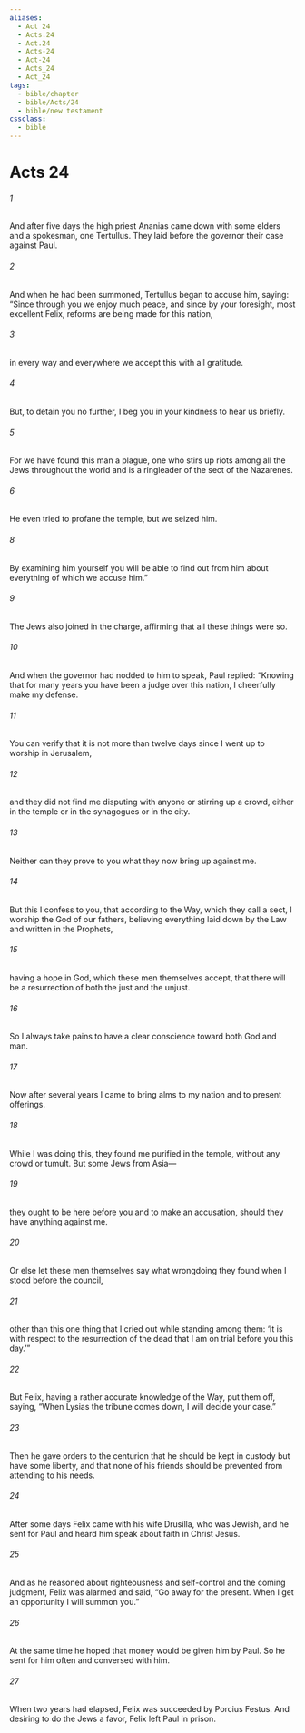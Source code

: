```yaml
---
aliases:
  - Act 24
  - Acts.24
  - Act.24
  - Acts-24
  - Act-24
  - Acts_24
  - Act_24
tags:
  - bible/chapter
  - bible/Acts/24
  - bible/new testament
cssclass:
  - bible
---
```


# Acts 24

###### 1
And after five days the high priest Ananias came down with some elders and a spokesman, one Tertullus. They laid before the governor their case against Paul.
###### 2
And when he had been summoned, Tertullus began to accuse him, saying: “Since through you we enjoy much peace, and since by your foresight, most excellent Felix, reforms are being made for this nation,
###### 3
in every way and everywhere we accept this with all gratitude.
###### 4
But, to detain you no further, I beg you in your kindness to hear us briefly.
###### 5
For we have found this man a plague, one who stirs up riots among all the Jews throughout the world and is a ringleader of the sect of the Nazarenes.
###### 6
He even tried to profane the temple, but we seized him.
###### 8
By examining him yourself you will be able to find out from him about everything of which we accuse him.”
###### 9
The Jews also joined in the charge, affirming that all these things were so.
###### 10
And when the governor had nodded to him to speak, Paul replied: “Knowing that for many years you have been a judge over this nation, I cheerfully make my defense.
###### 11
You can verify that it is not more than twelve days since I went up to worship in Jerusalem,
###### 12
and they did not find me disputing with anyone or stirring up a crowd, either in the temple or in the synagogues or in the city.
###### 13
Neither can they prove to you what they now bring up against me.
###### 14
But this I confess to you, that according to the Way, which they call a sect, I worship the God of our fathers, believing everything laid down by the Law and written in the Prophets,
###### 15
having a hope in God, which these men themselves accept, that there will be a resurrection of both the just and the unjust.
###### 16
So I always take pains to have a clear conscience toward both God and man.
###### 17
Now after several years I came to bring alms to my nation and to present offerings.
###### 18
While I was doing this, they found me purified in the temple, without any crowd or tumult. But some Jews from Asia—
###### 19
they ought to be here before you and to make an accusation, should they have anything against me.
###### 20
Or else let these men themselves say what wrongdoing they found when I stood before the council,
###### 21
other than this one thing that I cried out while standing among them: ‘It is with respect to the resurrection of the dead that I am on trial before you this day.’”
###### 22
But Felix, having a rather accurate knowledge of the Way, put them off, saying, “When Lysias the tribune comes down, I will decide your case.”
###### 23
Then he gave orders to the centurion that he should be kept in custody but have some liberty, and that none of his friends should be prevented from attending to his needs.
###### 24
After some days Felix came with his wife Drusilla, who was Jewish, and he sent for Paul and heard him speak about faith in Christ Jesus.
###### 25
And as he reasoned about righteousness and self-control and the coming judgment, Felix was alarmed and said, “Go away for the present. When I get an opportunity I will summon you.”
###### 26
At the same time he hoped that money would be given him by Paul. So he sent for him often and conversed with him.
###### 27
When two years had elapsed, Felix was succeeded by Porcius Festus. And desiring to do the Jews a favor, Felix left Paul in prison.



